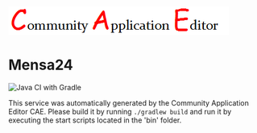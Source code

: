 ![CAE](https://github.com/GHProjectsTest/microservice-313/blob/master/img/logo.png)  

Mensa24
===================
![Java CI with Gradle](https://github.com/GHProjectsTest/microservice-313/workflows/Java%20CI%20with%20Gradle/badge.svg?branch=master)

This service was automatically generated by the Community Application Editor CAE. Please build it by running `./gradlew build` and run it by executing the start scripts located in the 'bin' folder.
